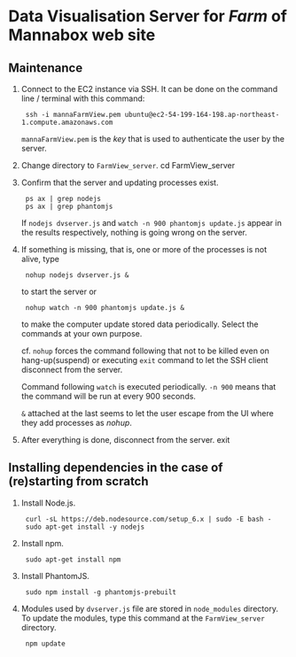 # Data Visualisation Server for _Farm_ of Mannabox web site #

## Maintenance  ##
1. Connect to the EC2 instance via SSH. It can be done on the command line / terminal with this command:

        ssh -i mannaFarmView.pem ubuntu@ec2-54-199-164-198.ap-northeast-1.compute.amazonaws.com
   `mannaFarmView.pem` is the _key_ that is used to authenticate the user by the server.

2. Change directory to `FarmView_server`.
        cd FarmView_server

3. Confirm that the server and updating processes exist.

        ps ax | grep nodejs
        ps ax | grep phantomjs
   If `nodejs dvserver.js` and `watch -n 900 phantomjs update.js` appear in the results respectively, nothing is going wrong on the server.

4. If something is missing, that is, one or more of the processes is not alive, type

        nohup nodejs dvserver.js &
   to start the server or

        nohup watch -n 900 phantomjs update.js &
   to make the computer update stored data periodically. Select the commands at your own purpose.

    cf. `nohup` forces the command following that not to be killed even on hang-up(suspend) or executing `exit` command to let the SSH client disconnect from the server.

    Command following `watch` is executed periodically. `-n 900` means that the command will be run at every 900 seconds.

    `&` attached at the last seems to let the user escape from the UI where they add processes as _nohup_.

5. After everything is done, disconnect from the server.
    exit

## Installing dependencies in the case of (re)starting from scratch ##
1. Install Node.js.

        curl -sL https://deb.nodesource.com/setup_6.x | sudo -E bash -
        sudo apt-get install -y nodejs

2. Install npm.

        sudo apt-get install npm

3. Install PhantomJS.

        sudo npm install -g phantomjs-prebuilt

4. Modules used by `dvserver.js` file are stored in `node_modules` directory. To update the modules, type this command at the `FarmView_server` directory.

        npm update